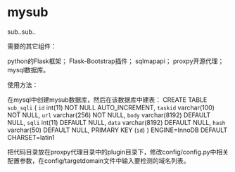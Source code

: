 # mysub
sub..sub..

需要的其它组件：

python的Flask框架；
Flask-Bootstrap插件；
sqlmapapi；
proxpy开源代理；
mysql数据库。

使用方法：

在mysql中创建mysub数据库，然后在该数据库中建表：
CREATE TABLE `sub_sqli` (
  `id` int(11) NOT NULL AUTO_INCREMENT,
  `taskid` varchar(100) NOT NULL,
  `url` varchar(256) NOT NULL,
  `body` varchar(8192) DEFAULT NULL,
  `sqli` int(11) DEFAULT NULL,
  `data` varchar(8192) DEFAULT NULL,
  `hash` varchar(50) DEFAULT NULL,
  PRIMARY KEY (`id`)
) ENGINE=InnoDB DEFAULT CHARSET=latin1

把代码目录放在proxpy代理目录中的plugin目录下，修改config/config.py中相关配置参数，在config/targetdomain文件中输入要检测的域名列表。



